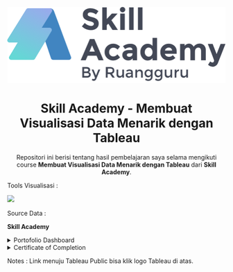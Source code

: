 <p align="center">
  <a href='https://www.skillacademy.com/'><img src="README/logo.png"></a>
</p> 

<h1 align="center">Skill Academy - Membuat Visualisasi Data Menarik dengan Tableau</h1>

<p align="center">
  Repositori ini berisi tentang hasil pembelajaran saya selama mengikuti course <strong>Membuat Visualisasi Data Menarik dengan Tableau</strong> dari <strong>Skill Academy</strong>.
</p>


<p align="justify">
  Tools Visualisasi :
</p>
<a href='https://datastudio.google.com/reporting/4467de31-564e-411a-a800-ab062ba8fe73'><img src="README/datastudiologo.png"></a>


<p align="justify">
  Source Data : 
</p>

<a> <strong>Skill Academy</strong> </a>

<details><summary>Portofolio Dashboard</summary>

<p align="center">
  <a href='https://datastudio.google.com/reporting/4467de31-564e-411a-a800-ab062ba8fe73'><img src="README/Dashboard.png"></a>
</p> 

<p align="center">
  Dashboard Diatas berisi informasi terkait kondisi performa keseluruhan dari perusahaan telekomunikasi tanpa di filter.
</p>
  
<p align="center">
  <a href='https://datastudio.google.com/reporting/4467de31-564e-411a-a800-ab062ba8fe73'><img src="README/Dashboard Male.png"></a>
</p> 

<p align="center">
  Dashboard Diatas berisi informasi terkait kondisi performa keseluruhan dari perusahaan telekomunikasi dengan filter data hanya Pria.
</p>
  
<p align="center">
  <a href='https://datastudio.google.com/reporting/4467de31-564e-411a-a800-ab062ba8fe73'><img src="README/Dashboard Date.png"></a>
</p> 

<p align="center">
  Dashboard Diatas berisi informasi terkait kondisi performa keseluruhan dari perusahaan telekomunikasi dengan filter data di tahun sebelumnya.
</p>
 
</details>

<details><summary>Certificate of Completion</summary>
 
<p align="center">
  <a href='https://www.linkedin.com/in/farhanalaydroes/'><img src="README/Sertifikat.png"></a>
</p> 
  
 </details>
<p align="justify">
  Notes : Link menuju Tableau Public bisa klik logo Tableau di atas.
</p>
